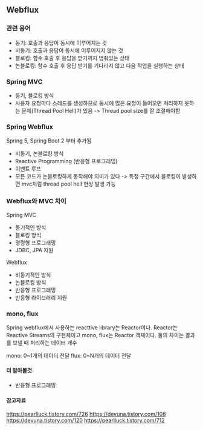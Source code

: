 ## Webflux

### 관련 용어

- 동기: 호출과 응답이 동시에 이루어지는 것
- 비동기: 호출과 응답이 동시에 이루어지지 않는 것
- 블로킹: 함수 호출 후 응답을 받기까지 멈춰있는 상태
- 논블로킹: 함수 호출 후 응답 받기를 기다리지 않고 다음 작업을 실행하는 상태

### Spring MVC

- 동기, 블로킹 방식
- 사용자 요청마다 스레드를 생성하므로 동시에 많은 요청이 들어오면 처리하지 못하는 문제(Thread Pool Hell)가 있음
  -> Thread pool size를 잘 조절해야함

### Spring Webflux

Spring 5, Spring Boot 2 부터 추가됨

- 비동기, 논블로킹 방식
- Reactive Programming (반응형 프로그래밍)
- 이벤트 루프
- 모든 코드가 논블로킹하게 동작해야 의미가 있다 -> 특정 구간에서 블로킹이 발생하면 mvc처럼 thread pool hell 현상 발생 가능

### Webflux와 MVC 차이

Spring MVC

- 동기적인 방식
- 블로킹 방식
- 명령형 프로그래밍
- JDBC, JPA 지원

Webflux

- 비동기적인 방식
- 논블로킹 방식
- 반응형 프로그래밍
- 반응형 라이브러리 지원

### mono, flux

Spring webflux에서 사용하는 reacttive library는 Reactor이다.
Reactor는 Reactive Streams의 구현체이고 mono, flux는 Reactor 객체이다.
둘의 차이는 결과를 보낼 때 처리하는 데이터 개수

mono: 0~1개의 데이터 전달
flux: 0~N개의 데이터 전달

#### 더 알아볼것

- 반응형 프로그래밍

#### 참고자료

https://pearlluck.tistory.com/726
https://devuna.tistory.com/108
https://devuna.tistory.com/120
https://pearlluck.tistory.com/712
